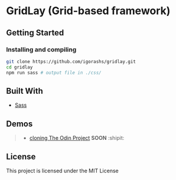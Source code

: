 # GridLay (Grid-based framework)

## Getting Started

### Installing and compiling

```bash
git clone https://github.com/igorashs/gridlay.git
cd gridlay
npm run sass # output file in ./css/
```

## Built With

- [Sass](https://sass-lang.com/)

## Demos

> - [cloning The Odin Project]() **SOON** :shipit:

## License

This project is licensed under the MIT License
